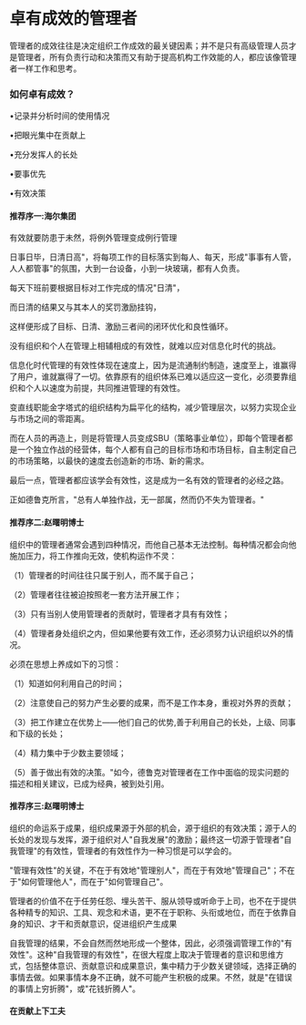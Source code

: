 # 卓有成效的管理者



​		管理者的成效往往是决定组织工作成效的最关键因素；并不是只有高级管理人员才是管理者，所有负责行动和决策而又有助于提高机构工作效能的人，都应该像管理者一样工作和思考。

### 如何卓有成效？

•记录并分析时间的使用情况

•把眼光集中在贡献上

•充分发挥人的长处

•要事优先

•有效决策



#### **推荐序一:海尔集团**

有效就要防患于未然，将例外管理变成例行管理

日事日毕，日清日高"，将每项工作的目标落实到每人、每天，形成"事事有人管，人人都管事"的氛围，大到一台设备，小到一块玻璃，都有人负责。

每天下班前要根据目标对工作完成的情况"日清"，

而日清的结果又与其本人的奖罚激励挂钩，

这样便形成了目标、日清、激励三者间的闭环优化和良性循环。



没有组织和个人在管理上相辅相成的有效性，就难以应对信息化时代的挑战。

信息化时代管理的有效性体现在速度上，因为是流通制约制造，速度至上，谁赢得了用户，谁就赢得了一切。依靠原有的组织体系已难以适应这一变化，必须要靠组织和个人以速度为前提，共同推进管理的有效性。

变直线职能金字塔式的组织结构为扁平化的结构，减少管理层次，以努力实现企业与市场之间的零距离。

而在人员的再造上，则是将管理人员变成SBU（策略事业单位），即每个管理者都是一个独立作战的经营体，每个人都有自己的目标市场和市场目标，自主制定自己的市场策略，以最快的速度去创造新的市场、新的需求。

最后一点，管理者都应该学会有效性，这是成为一名有效的管理者的必经之路。

正如德鲁克所言，"总有人单独作战，无一部属，然而仍不失为管理者。"

#### 推荐序二:赵曙明博士

组织中的管理者通常会遇到四种情况，而他自己基本无法控制。每种情况都会向他施加压力，将工作推向无效，使机构运作不灵：

（1）管理者的时间往往只属于别人，而不属于自己；

（2）管理者往往被迫按照老一套方法开展工作；

（3）只有当别人使用管理者的贡献时，管理者才具有有效性；

（4）管理者身处组织之内，但如果他要有效工作，还必须努力认识组织以外的情况。

必须在思想上养成如下的习惯：

（1）知道如何利用自己的时间；

（2）注意使自己的努力产生必要的成果，而不是工作本身，重视对外界的贡献；

（3）把工作建立在优势上——他们自己的优势,善于利用自己的长处，上级、同事和下级的长处；

（4）精力集中于少数主要领域；

（5）善于做出有效的决策。"如今，德鲁克对管理者在工作中面临的现实问题的描述和相关建议，已成为经典，被到处引用。

#### 推荐序三:赵曙明博士

​		组织的命运系于成果，组织成果源于外部的机会，源于组织的有效决策；源于人的长处的发现与发挥，源于组织对人"自我发展"的激励；最终这一切源于管理者"自我管理"的有效性，管理者的有效性作为一种习惯是可以学会的。

​		"管理有效性"的关键，不在于有效地"管理别人"，而在于有效地"管理自己"；不在于"如何管理他人"，而在于"如何管理自己"。

​		管理者的价值不在于任劳任怨、埋头苦干、服从领导或听命于上司，也不在于提供各种精专的知识、工具、观念和术语，更不在于职称、头衔或地位，而在于依靠自身的知识、才干和贡献意识，促进组织产生成果

​		自我管理的结果，不会自然而然地形成一个整体，因此，必须强调管理工作的"有效性"。这种"自我管理的有效性"，在很大程度上取决于管理者的意识和思维方式，包括整体意识、贡献意识和成果意识，集中精力于少数关键领域，选择正确的事情去做。如果事情本身不正确，就不可能产生积极的成果。不然，就是"在错误的事情上穷折腾"，或"花钱折腾人"。

#### 在贡献上下工夫